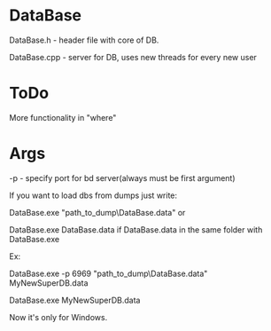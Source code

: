 # DataBase
DataBase.h - header file with core of DB.

DataBase.cpp - server for DB, uses new threads for every new user
# ToDo
More functionality in "where"

# Args
  -p <port> - specify port for bd server(always must be first argument)
  
  If you want to load dbs from dumps just write:
  
  DataBase.exe "path_to_dump\DataBase.data" or
  
  DataBase.exe DataBase.data if DataBase.data in the same folder with DataBase.exe
  
  Ex:
  
  DataBase.exe -p 6969 "path_to_dump\DataBase.data" MyNewSuperDB.data
  
  DataBase.exe MyNewSuperDB.data
  
Now it's only for Windows.
